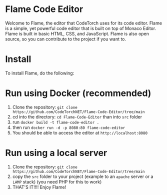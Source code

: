 # Flame Code Editor

Welcome to Flame, the editor that CodeTorch uses for its code editor. Flame is a simple, yet powerful code editor that is built on top of Monaco Editor. Flame is built in basic HTML, CSS, and JavaScript. Flame is also open source, so you can contribute to the project if you want to.

# Install

To install Flame, do the following:

# Run using Docker (recommended)

1. Clone the repository: `git clone https://github.com/CodeTorchNET/Flame-Code-Editor/tree/main`
2. cd into the directory: `cd Flame-Code-Editor` than into `src` folder
3. run `docker build -t flame-code-editor .`
4. then run `docker run -d -p 8080:80 flame-code-editor`
5. You should be able to access the editor at `http://localhost:8080`

# Run using a local server

1. Clone the repository: `git clone https://github.com/CodeTorchNET/Flame-Code-Editor/tree/main`
2. copy the `src` folder to your project (example to an `apache` server or a `LAMP` stack) (you need PHP for this to work)
3. THAT'S IT!!!! Enjoy Flame!
